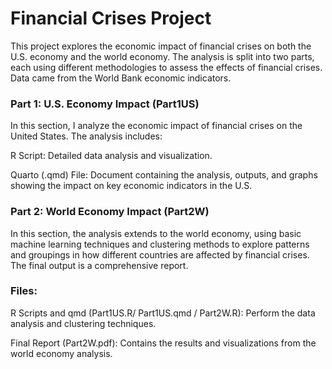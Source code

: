 # Financial Crises Project

This project explores the economic impact of financial crises on both the U.S. economy and the world economy. The analysis is split into two parts, each using different methodologies to assess the effects of financial crises. Data came from the World Bank economic indicators.

### Part 1: U.S. Economy Impact (Part1US)

In this section, I analyze the economic impact of financial crises on the United States. The analysis includes:

R Script: Detailed data analysis and visualization.

Quarto (.qmd) File: Document containing the analysis, outputs, and graphs showing the impact on key economic indicators in the U.S.

### Part 2: World Economy Impact (Part2W)

In this section, the analysis extends to the world economy, using basic machine learning techniques and clustering methods to explore patterns and groupings in how different countries are affected by financial crises. The final output is a comprehensive report.

### Files:

R Scripts and qmd (Part1US.R/ Part1US.qmd / Part2W.R): Perform the data analysis and clustering techniques.

Final Report (Part2W.pdf): Contains the results and visualizations from the world economy analysis.

